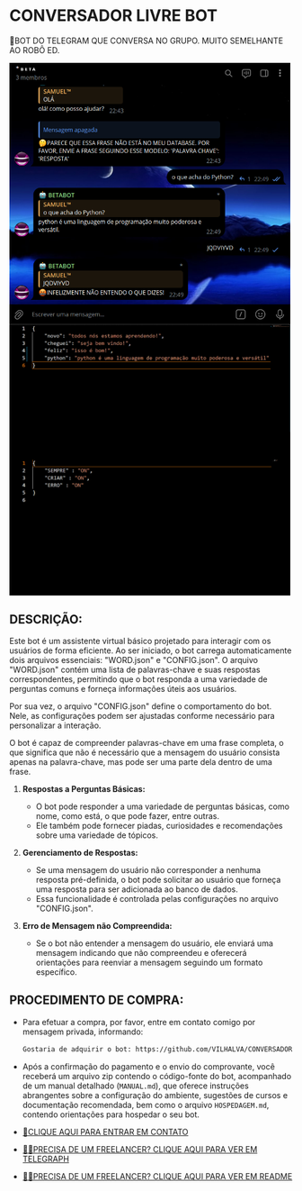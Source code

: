 # CONVERSADOR LIVRE BOT
🛑BOT DO TELEGRAM QUE CONVERSA NO GRUPO. MUITO SEMELHANTE AO ROBÔ ED.

<img src="./IMAGENS/FOTO_1.png" align="center" width="500"> <br>
<img src="./IMAGENS/FOTO_2.png" align="center" width="500"> <br>
<img src="./IMAGENS/FOTO_3.png" align="center" width="500"> <br>

## DESCRIÇÃO:
Este bot é um assistente virtual básico projetado para interagir com os usuários de forma eficiente. Ao ser iniciado, o bot carrega automaticamente dois arquivos essenciais: "WORD.json" e "CONFIG.json". O arquivo "WORD.json" contém uma lista de palavras-chave e suas respostas correspondentes, permitindo que o bot responda a uma variedade de perguntas comuns e forneça informações úteis aos usuários. 

Por sua vez, o arquivo "CONFIG.json" define o comportamento do bot. Nele, as configurações podem ser ajustadas conforme necessário para personalizar a interação. 

O bot é capaz de compreender palavras-chave em uma frase completa, o que significa que não é necessário que a mensagem do usuário consista apenas na palavra-chave, mas pode ser uma parte dela dentro de uma frase. 

1. **Respostas a Perguntas Básicas:**
   - O bot pode responder a uma variedade de perguntas básicas, como nome, como está, o que pode fazer, entre outras.
   - Ele também pode fornecer piadas, curiosidades e recomendações sobre uma variedade de tópicos.

2. **Gerenciamento de Respostas:**
   - Se uma mensagem do usuário não corresponder a nenhuma resposta pré-definida, o bot pode solicitar ao usuário que forneça uma resposta para ser adicionada ao banco de dados.
   - Essa funcionalidade é controlada pelas configurações no arquivo "CONFIG.json".

3. **Erro de Mensagem não Compreendida:**
   - Se o bot não entender a mensagem do usuário, ele enviará uma mensagem indicando que não compreendeu e oferecerá orientações para reenviar a mensagem seguindo um formato específico.

## PROCEDIMENTO DE COMPRA:
- Para efetuar a compra, por favor, entre em contato comigo por mensagem privada, informando:
    ```bash
    Gostaria de adquirir o bot: https://github.com/VILHALVA/CONVERSADOR-LIVRE-BOT
    ```
    
- Após a confirmação do pagamento e o envio do comprovante, você receberá um arquivo zip contendo o código-fonte do bot, acompanhado de um manual detalhado (`MANUAL.md`), que oferece instruções abrangentes sobre a configuração do ambiente, sugestões de cursos e documentação recomendada, bem como o arquivo `HOSPEDAGEM.md`, contendo orientações para hospedar o seu bot.

- [🤑CLIQUE AQUI PARA ENTRAR EM CONTATO](https://t.me/VILHALVA100)
- [🧑‍💻PRECISA DE UM FREELANCER? CLIQUE AQUI PARA VER EM TELEGRAPH](https://telegra.ph/FREELANCER-10-19-9)
- [🧑‍💻PRECISA DE UM FREELANCER? CLIQUE AQUI PARA VER EM README](https://github.com/VILHALVA/VILHALVA/blob/main/FREELANCER/README.md)
